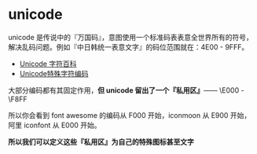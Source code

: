 # unicode 

unicode 是传说中的『万国码』，意图使用一个标准码表表意全世界所有的符号，解决乱码问题。例如『中日韩统一表意文字』的码位范围就在：4E00 - 9FFF。

- [Unicode 字符百科 ](https://unicode-table.com/cn/#cjk-unified-ideographs) 
- [Unicode特殊字符编码](https://blog.csdn.net/qq_41082953/article/details/104138667) 

大部分编码都有其固定作用，**但 unicode 留出了一个『私用区』**—— \E000 - \F8FF

所以你会看到 font awesome 的编码从 F000 开始，iconmoon 从 E900 开始，阿里 iconfont 从 E000 开始。

**所以我们可以定义这些『私用区』为自己的特殊图标甚至文字** 